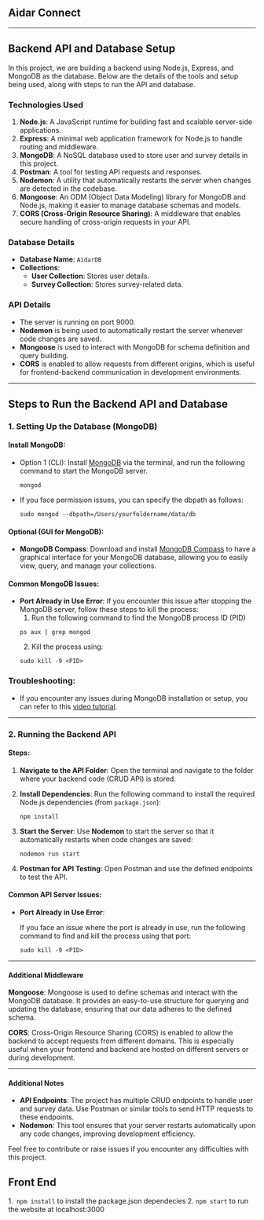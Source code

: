 ## Aidar Connect

---
## Backend API and Database Setup
In this project, we are building a backend using Node.js, Express, and MongoDB as the database. Below are the details of the tools and setup being used, along with steps to run the API and database.
### Technologies Used
1. **Node.js**: A JavaScript runtime for building fast and scalable server-side applications.
2. **Express**: A minimal web application framework for Node.js to handle routing and middleware.
3. **MongoDB**: A NoSQL database used to store user and survey details in this project.
4. **Postman**: A tool for testing API requests and responses.
5. **Nodemon**: A utility that automatically restarts the server when changes are detected in the codebase.
6. **Mongoose**: An ODM (Object Data Modeling) library for MongoDB and Node.js, making it easier to manage database schemas and models.
7. **CORS (Cross-Origin Resource Sharing)**: A middleware that enables secure handling of cross-origin requests in your API.

### Database Details
- **Database Name**: `AidarDB`
- **Collections**:
  - **User Collection**: Stores user details.
  - **Survey Collection**: Stores survey-related data.

### API Details
- The server is running on port 9000.
- **Nodemon** is being used to automatically restart the server whenever code changes are saved.
- **Mongoose** is used to interact with MongoDB for schema definition and query building.
- **CORS** is enabled to allow requests from different origins, which is useful for frontend-backend communication in development environments.
---
## Steps to Run the Backend API and Database

### 1. Setting Up the Database (MongoDB)

#### Install MongoDB:
- Option 1 (CLI): Install [MongoDB](https://www.mongodb.com/try/download/shell) via the terminal, and run the following command to start the MongoDB server.
  ```
  mongod
  ```
- If you face permission issues, you can specify the dbpath as follows:
  ```
  sudo mongod --dbpath=/Users/yourfoldername/data/db
  ```

#### Optional (GUI for MongoDB):
- **MongoDB Compass**: Download and install [MongoDB Compass](https://www.mongodb.com/products/tools/compass) to have a graphical interface for your MongoDB database, allowing you to easily view, query, and manage your collections.
#### Common MongoDB Issues:
- **Port Already in Use Error**: If you encounter this issue after stopping the MongoDB server, follow these steps to kill the process:
  1. Run the following command to find the MongoDB process ID (PID)
  ```
  ps aux | grep mongod
  ```
  2. Kill the process using:
  ```
  sudo kill -9 <PID>
  ```
### Troubleshooting:
- If you encounter any issues during MongoDB installation or setup, you can refer to this [video tutorial](https://www.youtube.com/watch?v=8gUQL2zlpvI).
---
### 2. Running the Backend API
#### Steps:
1. **Navigate to the API Folder**:
    Open the terminal and navigate to the folder where your backend code (CRUD API) is stored.

2. **Install Dependencies**:
    Run the following command to install the required Node.js dependencies (from `package.json`):
   ```
   npm install
   ```
3. **Start the Server**:
    Use **Nodemon** to start the server so that it automatically restarts when code changes are saved:
    ```
    nodemon run start
    ```
4. **Postman for API Testing**:
    Open Postman and use the defined endpoints to test the API.
#### Common API Server Issues:
- **Port Already in Use Error**:

  If you face an issue where the port is already in use, run the following command to find and kill the process   using that port:
  ```
  sudo kill -9 <PID>
  ```
---
#### Additional Middleware
**Mongoose**: Mongoose is used to define schemas and interact with the MongoDB database. It provides an easy-to-use structure for querying and updating the database, ensuring that our data adheres to the defined schema.

**CORS**: Cross-Origin Resource Sharing (CORS) is enabled to allow the backend to accept requests from different domains. This is especially useful when your frontend and backend are hosted on different servers or during development.

---
#### Additional Notes
- **API Endpoints**: The project has multiple CRUD endpoints to handle user and survey data. Use Postman or similar tools to send HTTP requests to these endpoints.
- **Nodemon**: This tool ensures that your server restarts automatically upon any code changes, improving development efficiency.

Feel free to contribute or raise issues if you encounter any difficulties with this project.

## Front End

1.` npm install` to install the package.json dependecies
2. `npm start` to run the website at localhost:3000
